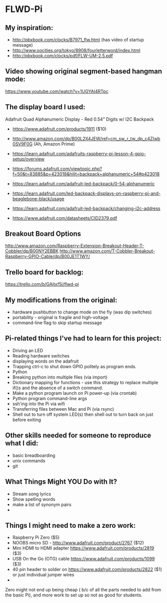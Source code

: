 # FLWD-Pi

My inspiration:
-----------
- http://pbxbook.com/clocks/B7971_flw.html (has video of startup message)
- http://www.oocities.org/tokyo/8908/fourletterword/index.html
- http://pbxbook.com/clocks/pdf/FLW-UM-2.5.pdf

Video showing original segment-based hangman mode:
-----------
https://www.youtube.com/watch?v=1UGYAl4RTpc


The display board I used:
-----------
Adafruit Quad Alphanumeric Display - Red 0.54" Digits w/ I2C Backpack 
- https://www.adafruit.com/products/1911  ($10)
- http://www.amazon.com/dp/B00L2X4JEW/ref=cm_sw_r_tw_dp_c4ZIwb0SV9F0G (Ah, Amazon Prime)

- https://learn.adafruit.com/adafruits-raspberry-pi-lesson-4-gpio-setup/overview
- https://forums.adafruit.com/viewtopic.php?f=50&t=83885&p=423018&hilit=backpack+alphanumeric+54#p423018
- https://learn.adafruit.com/adafruit-led-backpack/0-54-alphanumeric
- https://learn.adafruit.com/led-backpack-displays-on-raspberry-pi-and-beaglebone-black/usage
- https://learn.adafruit.com/adafruit-led-backpack/changing-i2c-address
- https://www.adafruit.com/datasheets/CID2379.pdf

Breakout Board Options
-----------
http://www.amazon.com/Raspberry-Extension-Breakout-Header-T-Cobbler/dp/B00NY2EBBK
http://www.amazon.com/T-Cobbler-Breakout-Raspberry-GPIO-Cable/dp/B00JE1T1WY/

Trello board for backlog:
-----------
https://trello.com/b/GAjtxf5i/flwd-pi

My modifications from the original:
-----------
- hardware pushbutton to change mode on the fly (was dip switches)
- portability - original is fragile and high-voltage
- command-line flag to skip startup message

Pi-related things I've had to learn for this project:
-----------
- Driving an LED
- Reading hardware switches
- displaying words on the adafruit
- Trapping ctrl-c to shut down GPIO politely as program ends.
- Python
- Breaking python into multiple files (via import)
- Dictionary mapping for functions - use this strategy to replace multiple if()s and the absence of a switch command.
- Make a python program launch on Pi power-up (via crontab)
- Python program command-line args
- ssh'ing into the Pi via wifi
- Transferring files between Mac and Pi (via rsync)
- Shell out to turn off system LED(s) then shell out to turn back on just before exiting

Other skills needed for someone to reproduce what I did:
------------
- basic breadboarding
- unix commands
- git

What Things Might YOU Do with It?
------------
- Stream song lyrics
- Show spelling words
- make a list of synonym pairs
- 

Things I might need to make a zero work:
-----------
- Raspberry Pi Zero ($5)
- NOOBS micro SD - http://www.adafruit.com/product/2767 ($12)
- Mini HDMI to HDMI adapter https://www.adafruit.com/products/2819 ($3)
- USB On the Go (OTG) cable https://www.adafruit.com/products/1099 ($3)
- 40 pin header to solder on https://www.adafruit.com/products/2822 ($1) or just individual jumper wires
- 
 
Zero might not end up being cheap ( b/c of all the parts needed to add from the basic Pi), and more work to set up so not as good for students.
